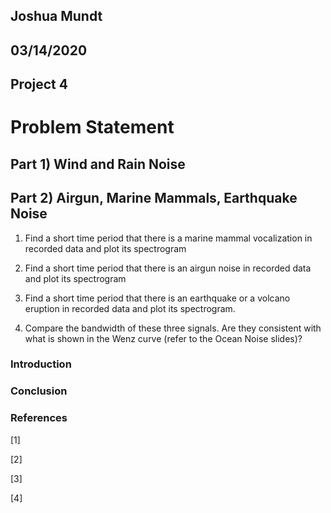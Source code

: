 ## Joshua Mundt

## 03/14/2020

## Project 4


# Problem Statement 

## Part 1) Wind and Rain Noise

## Part 2) Airgun, Marine Mammals, Earthquake Noise

1.	Find a short time period that there is a marine mammal vocalization in recorded data and plot its spectrogram

2.	Find a short time period that there is an airgun noise in recorded data and plot its spectrogram

3.	Find a short time period that there is an earthquake or a volcano eruption in recorded data and plot its spectrogram.

4.	Compare the bandwidth of these three signals. Are they consistent with what is shown in the Wenz curve (refer to the Ocean Noise slides)?

### Introduction


### Conclusion

### References

[1]

[2]

[3]

[4]
